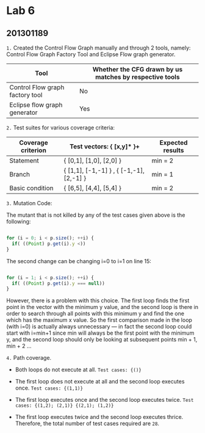 # Lab 6
## 201301189

`1.` Created the Control Flow Graph manually and through 2 tools, namely: Control Flow Graph Factory Tool and Eclipse Flow graph generator.

| Tool | Whether the CFG drawn by us matches by respective tools|
|----|-----|
| Control Flow graph factory tool | No|
| Eclipse flow graph generator | Yes|

`2.` Test suites for various coverage criteria:

| Coverage criterion | Test vectors: { [x,y]* }+ | Expected results|
|--------------------|----------------------|-------------------|
|Statement| { [0,1], [1,0], [2,0] }| min = 2|
|Branch| { [1,1], [-1,-1] } , { [-1,-1], [2,-1] }| min = 1|
|Basic condition| { [6,5], [4,4], [5,4] }| min = 2|

`3.` Mutation Code:

The mutant that is not killed by any of the test cases given above is the following:

``` Javascript

for (i = 0; i < p.size(); ++i) {
  if( ((Point) p.get(i).y <))
}
```

The second change can be changing i=0 to i=1 on line 15:


``` Javascript

for (i = 1; i < p.size(); ++i) {
  if( ((Point) p.get(i).y === null))
}
```

However, there is a problem with this choice. The first loop finds the first point in the vector
with the minimum y value, and the second loop is there in order to search through all points
with this minimum y and find the one which has the maximum x value. So the first comparison
made in the loop (with i=0) is actually always unnecessary — in fact the second loop could start
with i=min+1 since min will always be the first point with the minimum y, and the second loop
should only be looking at subsequent points min + 1, min + 2 ...


`4.` Path coverage.

 - Both loops do not execute at all.
 `Test cases: {()}`

- The first loop does not execute at all and the second loop executes once.
 `Test cases: {(1,1)}`

- The first loop executes once and the second loop executes twice.
 `Test cases: {(1,2); (2,1)}
 {(2,1); (1,2)}`

-  The first loop executes twice and the second loop executes thrice.
 Therefore, the total number of test cases required are `28`.
